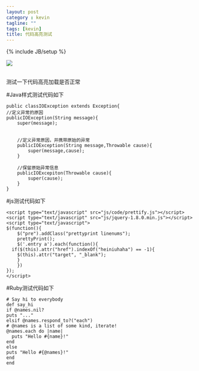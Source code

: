 ```yaml
---
layout: post
category : kevin
tagline: ""
tags: [kevin]
title: 代码高亮测试
---
```

{% include JB/setup %}

![](http://attach.bbs.miui.com/forum/201305/17/004418offfsgzifbl8ggsb.jpg.thumb.jpg)

<br>
测试一下代码高亮加载是否正常

<!--more-->
#Java样式测试代码如下

	public classIOException extends Exception{  
    //定义异常的原因  
    publicIOException(String message){  
        super(message);  
	  
      
        //定义异常原因，并携带原始的异常  
        publicIOException(String message,Throwable cause){  
            super(message,cause);  
        }  
      
        //保留原始异常信息  
        publicIOExcepiton(Throwable cause){  
            super(cause);  
        }  
    }
	
#js测试代码如下
	
	<script type="text/javascript" src="js/code/prettify.js"></script>
	<script type="text/javascript" src="js/jquery-1.8.0.min.js"></script>
	<script type="text/javascript">
	$(function(){
		$("pre").addClass("prettyprint linenums");
		prettyPrint();
		$('.entry a').each(function(){
      if($(this).attr("href").indexOf("heiniuhaha") == -1){
        $(this).attr("target", "_blank");
		}
		})
	});
	</script>
	
#Ruby测试代码如下

	# Say hi to everybody
	def say_hi
	if @names.nil?
	puts "..."
	elsif @names.respond_to?("each")
    # @names is a list of some kind, iterate!
    @names.each do |name|
      puts "Hello #{name}!"
    end
	else
    puts "Hello #{@names}!"
	end
	end